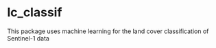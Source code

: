 # lc_classif
This package uses machine learning for the land cover classification of Sentinel-1 data

